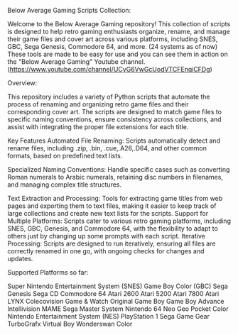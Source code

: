 Below Average Gaming Scripts Collection:

Welcome to the Below Average Gaming repository! This collection of scripts is designed to help retro gaming enthusiasts organize, rename, and manage their game files and cover art across various platforms, including SNES, GBC, Sega Genesis, Commodore 64, and more. (24 systems as of now) 
These tools are made to be easy for use and you can see them in action on the "Below Average Gaming" Youtube channel. (https://www.youtube.com/channel/UCyG6VwGcUodVTCFEnqiCFDg)

Overview:

This repository includes a variety of Python scripts that automate the process of renaming and organizing retro game files and their corresponding cover art. The scripts are designed to match game files to specific naming conventions, ensure consistency across collections, and assist with integrating the proper file extensions for each title.

Key Features
Automated File Renaming: Scripts automatically detect and rename files, including .zip, .bin, .cue,.A26,.D64, and other common formats, based on predefined text lists.

Specialized Naming Conventions: Handle specific cases such as converting Roman numerals to Arabic numerals, retaining disc numbers in filenames, and managing complex title structures.

Text Extraction and Processing: Tools for extracting game titles from web pages and exporting them to text files, making it easier to keep track of large collections and create new text lists for the scripts.
Support for Multiple Platforms: Scripts cater to various retro gaming platforms, including SNES, GBC, Genesis, and Commodore 64, with the flexibility to adapt to others just by changing up some prompts with each script.
Iterative Processing: Scripts are designed to run iteratively, ensuring all files are correctly renamed in one go, with ongoing checks for changes and updates.

Supported Platforms so far:

Super Nintendo Entertainment System (SNES)
Game Boy Color (GBC)
Sega Genesis
Sega CD
Commodore 64
Atari 2600
Atari 5200
Atari 7800
Atari LYNX
Colecovision
Game & Watch
Original Game Boy
Game Boy Advance
Intellivision
MAME
Sega Master System
Nintendo 64
Neo Geo Pocket Color
Nintendo Entertainment System (NES)
PlayStation 1
Sega Game Gear
TurboGrafx
Virtual Boy
Wonderswan Color


